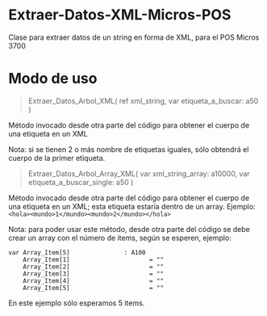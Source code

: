 # Extraer-Datos-XML-Micros-POS
Clase para extraer datos de un string en forma de XML, para el POS Micros 3700

# Modo de uso
> Extraer_Datos_Arbol_XML( ref xml_string, var etiqueta_a_buscar: a50 ) 

Método invocado desde otra parte del código para obtener el cuerpo de una etiqueta en un XML

Nota: si se tienen 2 o más nombre de etiquetas iguales, sólo obtendrá el cuerpo de la primer etiqueta.

> Extraer_Datos_Arbol_Array_XML( var xml_string_array: a10000, var etiqueta_a_buscar_single: a50 )

Método invocado desde otra parte del código para obtener el cuerpo de una etiqueta en un XML; esta etiqueta estaría dentro de un array.
Ejemplo:  `<hola><mundo>1</mundo><mundo>2</mundo></hola>`

Nota: para poder usar este método, desde otra parte del código se debe crear un array con el número de items, según se esperen, ejemplo:
```
var Array_Item[5]               : A100
    Array_Item[1]                      = "" 
    Array_Item[2]                      = "" 
    Array_Item[3]                      = "" 
    Array_Item[4]                      = "" 
    Array_Item[5]                      = ""
```
    
En este ejemplo sólo esperamos 5 items.
